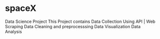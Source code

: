 # spaceX
Data Science Project
This Project contains
  Data Collection Using API | Web Scraping
  Data Cleaning and preprocesssing
  Data Visualization
  Data Analysis
